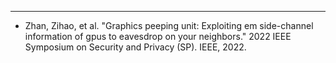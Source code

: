---


* Zhan, Zihao, et al. "Graphics peeping unit: Exploiting em side-channel information of gpus to eavesdrop on your neighbors." 2022 IEEE Symposium on Security and Privacy (SP). IEEE, 2022.





